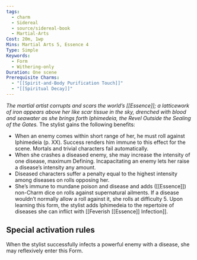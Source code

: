 ```yaml
---
tags:
  - charm
  - Sidereal
  - source/sidereal-book
  - Martial-Arts
Cost: 20m, 1wp
Mins: Martial Arts 5, Essence 4
Type: Simple
Keywords:
  - Form
  - Withering-only
Duration: One scene
Prerequisite Charms:
  - "[[Spirit-and-Body Purification Touch]]"
  - "[[Spiritual Decay]]"
---
```

*The martial artist corrupts and scars the world’s [[Essence]]; a latticework of iron appears above her like scar tissue in the sky, drenched with blood and seawater as she brings forth Iphimedeia, the Revel Outside the Sealing of the Gates.*
The stylist gains the following benefits: 
- When an enemy comes within short range of her, he must roll against Iphimedeia (p. XX). Success renders him immune to this effect for the scene. Mortals and trivial characters fail automatically. 
- When she crashes a diseased enemy, she may increase the intensity of one disease, maximum Defining. Incapacitating an enemy lets her raise a disease’s intensity any amount. 
- Diseased characters suffer a penalty equal to the highest intensity among diseases on rolls opposing her. 
- She’s immune to mundane poison and disease and adds ([[Essence]]) non-Charm dice on rolls against supernatural ailments. If a disease wouldn’t normally allow a roll against it, she rolls at difficulty 5. Upon learning this form, the stylist adds Iphimedeia to the repertoire of diseases she can inflict with [[Feverish [[Essence]] Infection]]. 
## Special activation rules
When the stylist successfully infects a powerful enemy with a disease, she may reflexively enter this Form.